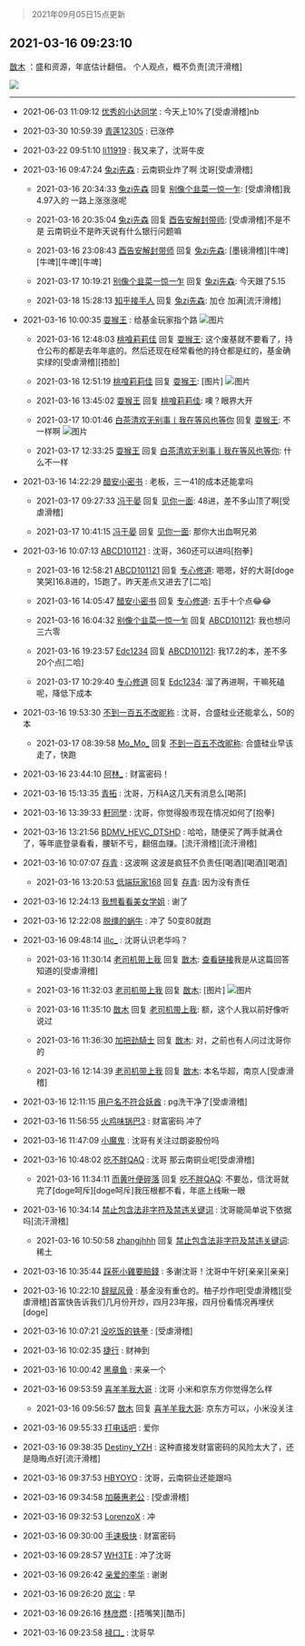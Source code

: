 > 2021年09月05日15点更新
<link rel="stylesheet" href="https://cdn.jsdelivr.net/gh/taotie6/sampleJSON@main/css/photo_show.css">


 ## 2021-03-16 09:23:10 

 [㪚木](https://www.coolapk.com/feed/25568843?shareKey=YjI5Y2RmODFiZWI2NjEzMTc3YzM~) ：盛和资源，年底估计翻倍。
个人观点，概不负责[流汗滑稽] 

<div class="album">
<img class="img-item" src="https://image.coolapk.com/feed/2021/0126/07/1081091_2406a6f9_7006_7036@576x324.gif" />
</div>

 ------- 

- 2021-06-03 11:09:12 [优秀的小达同学](uid=3114536) : 今天上10%了[受虐滑稽]nb 

- 2021-03-30 10:59:39 [青莲12305](uid=3030987) : 已涨停 

- 2021-03-22 09:51:10 [li11919](uid=1076953) : 我又来了，沈哥牛皮 

- 2021-03-16 09:47:24 [兔zi先森](uid=4187436) : 云南铜业炸了啊 沈哥[受虐滑稽] 

    - 2021-03-16 20:34:33 [兔zi先森](uid=4187436) 回复 [别像个韭菜一惊一乍](uid=824256): [受虐滑稽]我4.97入的 一路上涨涨涨呢 

    - 2021-03-16 20:35:04 [兔zi先森](uid=4187436) 回复 [酉告安解封带师](uid=1199540): [受虐滑稽]不是不是 云南铜业不是昨天说有什么银行问题嘛 

    - 2021-03-16 23:08:43 [酉告安解封带师](uid=1199540) 回复 [兔zi先森](uid=4187436): [墨镜滑稽][牛啤][牛啤][牛啤][牛啤] 

    - 2021-03-17 10:19:21 [别像个韭菜一惊一乍](uid=824256) 回复 [兔zi先森](uid=4187436): 今天跟了5.15 

    - 2021-03-18 15:28:13 [知乎接手人](uid=1785267) 回复 [兔zi先森](uid=4187436): 加仓 加满[流汗滑稽] 

- 2021-03-16 10:00:35 [耍猴王](uid=2055455) : 给基金玩家指个路 ![图片](https://image.coolapk.com/feed/2021/0316/10/2055455_55792ccc_0034_1073@1440x3040.jpeg)

    - 2021-03-16 12:48:03 [桃喰莉莉佳](uid=507498) 回复 [耍猴王](uid=2055455): 这个废基就不要看了，持仓公布的都是去年年底的。然后还现在经常看他的持仓都是红的，基金确实绿的[受虐滑稽][捂脸] 

    - 2021-03-16 12:51:19 [桃喰莉莉佳](uid=507498) 回复 [耍猴王](uid=2055455): [图片] ![图片](https://image.coolapk.com/feed/2021/0316/12/507498_613a9be7_0278_1142@1080x2400.jpeg)

    - 2021-03-16 13:45:02 [耍猴王](uid=2055455) 回复 [桃喰莉莉佳](uid=507498): 噢？眼界大开 

    - 2021-03-17 10:01:46 [白茶清欢无别事丨我在等风也等你](uid=882758) 回复 [耍猴王](uid=2055455): 不一样啊 ![图片](https://image.coolapk.com/feed/2021/0317/10/882758_40aadf57_6504_9058@1080x2340.jpeg)

    - 2021-03-17 12:33:25 [耍猴王](uid=2055455) 回复 [白茶清欢无别事丨我在等风也等你](uid=882758): 什么不一样 

- 2021-03-16 14:22:29 [醋安小密书](uid=1946508) : 老板，三一41的成本还能拿吗 

    - 2021-03-17 09:27:33 [冯于晏](uid=2980763) 回复 [见你一面](uid=598942): 48进，差不多山顶了啊[受虐滑稽] 

    - 2021-03-17 10:41:15 [冯于晏](uid=2980763) 回复 [见你一面](uid=598942): 那你大出血啊兄弟 

- 2021-03-16 10:07:13 [ABCD101121](uid=2429804) : 沈哥，360还可以进吗[抱拳] 

    - 2021-03-16 12:58:21 [ABCD101121](uid=2429804) 回复 [专心修道](uid=3218687): 嗯嗯，好的大哥[doge笑哭]16.8进的，15跑了。昨天差点又进去了[二哈] 

    - 2021-03-16 14:05:47 [醋安小密书](uid=1946508) 回复 [专心修道](uid=3218687): 五手十个点😂😂 

    - 2021-03-16 16:04:32 [别像个韭菜一惊一乍](uid=824256) 回复 [ABCD101121](uid=2429804): 我也想问三六零 

    - 2021-03-16 19:23:57 [Edc1234](uid=1151788) 回复 [ABCD101121](uid=2429804): 我17.2的本，差不多20个点[二哈] 

    - 2021-03-17 10:29:40 [专心修道](uid=3218687) 回复 [Edc1234](uid=1151788): 溜了再进啊，干嘛死磕呢，降低下成本 

- 2021-03-16 19:53:30 [不到一百五不改昵称](uid=956313) : 沈哥，合盛硅业还能拿么，50的本 

    - 2021-03-17 08:39:58 [Mo_Mo_](uid=432865) 回复 [不到一百五不改昵称](uid=956313): 合盛硅业早该走了，快跑 

- 2021-03-16 23:44:10 [阿林_](uid=4429220) : 财富密码！ 

- 2021-03-16 15:13:35 [青拓](uid=1255788) : 沈哥，万科A这几天有消息么[喝茶] 

- 2021-03-16 13:39:33 [軒同學](uid=882039) : 沈哥，你觉得股市现在情况如何了[抱拳] 

- 2021-03-16 13:21:56 [BDMV_HEVC_DTSHD](uid=3362907) : 哈哈，随便买了两手就满仓了，等年底登录看看，腰斩不亏，翻倍血赚。[流汗滑稽][流汗滑稽] 

- 2021-03-16 10:07:07 [存青](uid=1006954) : 这波啊
这波是疯狂不负责任[喝酒][喝酒][喝酒] 

    - 2021-03-16 13:20:53 [低端玩家168](uid=3759433) 回复 [存青](uid=1006954): 因为没有责任 

- 2021-03-16 12:24:13 [我想看看美女学姐](uid=2916979) : 谢了 

- 2021-03-16 12:22:08 [脱缰的蜗牛](uid=707532) : 冲了  50变80就跑 

- 2021-03-16 09:48:14 [illc_](uid=3010182) : 沈哥认识老华吗？ 

    - 2021-03-16 11:30:14 [老司机带上我](uid=1912353) 回复 [㪚木](uid=1081091): <a class="feed-link-url" href="https://www.zhihu.com/answer/55182189" title="https://www.zhihu.com/answer/55182189" target="_blank" rel="nofollow">查看链接</a>我是从这篇回答知道的[受虐滑稽] 

    - 2021-03-16 11:32:03 [老司机带上我](uid=1912353) 回复 [㪚木](uid=1081091): [图片] ![图片](https://image.coolapk.com/feed/2021/0316/11/1912353_bf00ee95_5522_5386@1080x2160.jpeg)

    - 2021-03-16 11:35:10 [㪚木](uid=1081091) 回复 [老司机带上我](uid=1912353): 额，这个人我以前好像听说过 

    - 2021-03-16 11:36:30 [加把劲騎士](uid=647149) 回复 [㪚木](uid=1081091): 对，之前也有人问过沈哥你的 

    - 2021-03-16 12:14:39 [老司机带上我](uid=1912353) 回复 [㪚木](uid=1081091): 本名华超，南京人[受虐滑稽] 

- 2021-03-16 12:11:15 [用户名不符合妖酋](uid=1105274) : pg洗干净了[受虐滑稽] 

- 2021-03-16 11:56:55 [火鸡味锅巴3](uid=1060439) : 财富密码 冲了 

- 2021-03-16 11:47:09 [小魔鬼](uid=673514) : 沈哥有关注过朗姿股份吗 

- 2021-03-16 10:48:02 [吃不胖QAQ](uid=2739014) : 沈哥 那云南铜业呢[受虐滑稽] 

    - 2021-03-16 11:34:11 [而黄叶便碎落](uid=2845514) 回复 [吃不胖QAQ](uid=2739014): 不要怂，信沈哥就完了[doge呵斥][doge呵斥]我压根都不看，年底上线瞅一眼 

- 2021-03-16 10:34:14 [禁止包含法非字符及禁违关键词](uid=568901) : 沈哥能简单说下依据吗[流汗滑稽] 

    - 2021-03-16 10:50:58 [zhangjhhh](uid=1306301) 回复 [禁止包含法非字符及禁违关键词](uid=568901): 稀土 

- 2021-03-16 10:35:44 [踩死小雞要賠錢](uid=2375908) : 多谢沈哥！沈哥中午好[亲亲][亲亲] 

- 2021-03-16 10:22:10 [辞赋风骨](uid=875865) : 基金没有重仓的。柚子炒作吧[受虐滑稽][受虐滑稽]首富快告诉我们几月份开炒，四月23年报，四月份看情况再埋伏[doge] 

- 2021-03-16 10:07:21 [没吃饭的铁拳](uid=3236275) : [受虐滑稽] 

- 2021-03-16 10:02:35 [捷行](uid=1629443) : 财神到 

- 2021-03-16 10:00:42 [黑章鱼](uid=1544882) : 来亲一个 

- 2021-03-16 09:53:59 [喜羊羊我大哥](uid=1474279) : 沈哥 小米和京东方你觉得怎么样 

    - 2021-03-16 09:56:57 [㪚木](uid=1081091) 回复 [喜羊羊我大哥](uid=1474279): 京东方可以，小米没关注 

- 2021-03-16 09:55:33 [打电话吧](uid=1906112) : 爱你 

- 2021-03-16 09:38:35 [Destiny_YZH](uid=424012) : 这种直接发财富密码的风险太大了，还是隐晦点好[流汗滑稽] 

- 2021-03-16 09:37:53 [HBYOYO](uid=3058223) : 沈哥，云南铜业还能跟吗 

- 2021-03-16 09:34:58 [加藤惠老公](uid=1266680) : [受虐滑稽] 

- 2021-03-16 09:32:53 [LorenzoX](uid=645650) : 冲 

- 2021-03-16 09:30:00 [手速极快](uid=2222069) : 财富密码 

- 2021-03-16 09:28:57 [WH3TE](uid=3070030) : 冲了沈哥 

- 2021-03-16 09:26:42 [亲爱的李华](uid=1323228) : 谢谢 

- 2021-03-16 09:26:20 [岚尘](uid=1308250) : 早 

- 2021-03-16 09:26:16 [林彦燃](uid=1381815) : [捂嘴笑][酷币] 

- 2021-03-16 09:23:58 [禄口_](uid=1005884) : 沈哥早 

